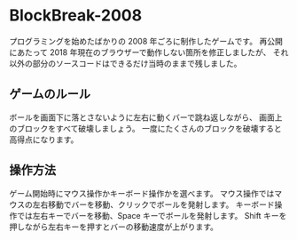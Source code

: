 # BlockBreak-2008
プログラミングを始めたばかりの 2008 年ごろに制作したゲームです。
再公開にあたって 2018 年現在のブラウザーで動作しない箇所を修正しましたが、
それ以外の部分のソースコードはできるだけ当時のままで残しました。

## ゲームのルール
ボールを画面下に落とさないように左右に動くバーで跳ね返しながら、
画面上のブロックをすべて破壊しましょう。
一度にたくさんのブロックを破壊すると高得点になります。

## 操作方法
ゲーム開始時にマウス操作かキーボード操作かを選べます。
マウス操作ではマウスの左右移動でバーを移動、クリックでボールを発射します。
キーボード操作では左右キーでバーを移動、Space キーでボールを発射します。
Shift キーを押しながら左右キーを押すとバーの移動速度が上がります。
